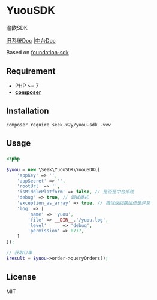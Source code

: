 # YuouSDK
渝欧SDK

[旧系统Doc](http://doc.xgqqg.com/docs/show/63) |[中台Doc](http://doc.xgqqg.com/docs/show/706)

Based on [foundation-sdk](https://github.com/HanSon/foundation-sdk)

## Requirement

- PHP >= 7
- **[composer](https://getcomposer.org/)**

## Installation

```
composer require seek-x2y/yuou-sdk -vvv
```

## Usage

### 

```php
<?php

$yuou = new \Seek\YuouSDK\YuouSDK([
    'appKey' => '',
    'appSecret' => '',
    'rootUrl' => '',
    'isMiddlePlatform' => false, // 是否是中台系统
    'debug' => true, // 调试模式
    'exception_as_array' => true, // 错误返回数组还是异常
    'log' => [
        'name' => 'yuou',
        'file' => __DIR__.'/yuou.log',
        'level'      => 'debug',
        'permission' => 0777,
    ]
]);

// 获取订单
$result = $yuou->order->queryOrders();
```


## License

MIT
